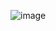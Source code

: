 ![image](https://github.com/harirajeev/learn_LLMS/assets/13446418/e70cebc2-77dc-473f-9c40-0373d85cbb98)
